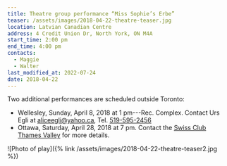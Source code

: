 ```yaml
---
title: Theatre group performance “Miss Sophie’s Erbe”
teaser: /assets/images/2018-04-22-theatre-teaser.jpg
location: Latvian Canadian Centre
address: 4 Credit Union Dr, North York, ON M4A
start_time: 2:00 pm
end_time: 4:00 pm
contacts:
  - Maggie
  - Walter
last_modified_at: 2022-07-24
date: 2018-04-22
---
```


Two additional performances are scheduled outside Toronto:

- Wellesley, Sunday, April 8, 2018 at 1 pm---Rec. Complex. Contact Urs Egli at
  <aliceegli@yahoo.ca>, Tel. [519-595-2456][tel]
- Ottawa, Saturday, April 28, 2018 at 7 pm. Contact the [Swiss Club Thames
  Valley][sctv] for more details.

![Photo of play]({% link /assets/images/2018-04-22-theatre-teaser2.jpg %})

[tel]: <tel:519-595-2456>
[sctv]: <http://www.swissclubthamesvalley.com/contacts.htm>
